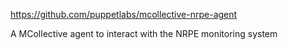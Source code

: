 https://github.com/puppetlabs/mcollective-nrpe-agent

A MCollective agent to interact with the NRPE monitoring system
